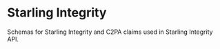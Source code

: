 # Starling Integrity

Schemas for Starling Integrity and C2PA claims used in Starling Integrity API.
